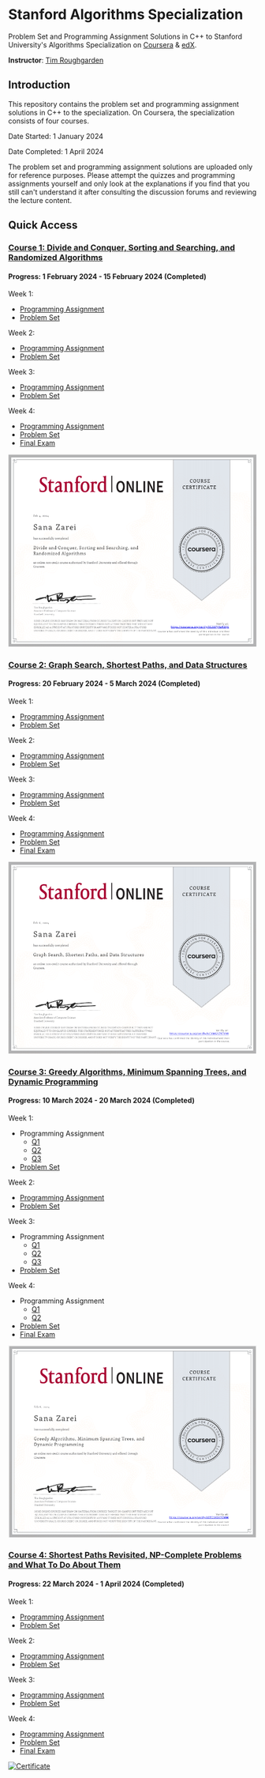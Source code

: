 # Stanford Algorithms Specialization
Problem Set and Programming Assignment Solutions in C++ to Stanford University's Algorithms Specialization on [Coursera](https://www.coursera.org/specializations/algorithms) &amp; [edX](https://www.edx.org/course/algorithms-design-and-analysis).

**Instructor**: [Tim Roughgarden](https://www.coursera.org/instructor/~768)

## Introduction
This repository contains the problem set and programming assignment solutions in C++ to the specialization. On Coursera, the specialization consists of four courses.

Date Started: 1 January 2024

Date Completed: 1 April 2024

The problem set and programming assignment solutions are uploaded only for reference purposes. Please attempt the quizzes and programming assignments yourself and only look at the explanations if you find that you still can't understand it after consulting the discussion forums and reviewing the lecture content.

## Quick Access
### [Course 1: Divide and Conquer, Sorting and Searching, and Randomized Algorithms](https://github.com/liuhh02/stanford-algorithms-specialization/tree/main/Course%201)
#### Progress: 1 February 2024 - 15 February 2024 (Completed)
Week 1:
* [Programming Assignment](#)
* [Problem Set](#)

Week 2:
* [Programming Assignment](#)
* [Problem Set](#)

Week 3:
* [Programming Assignment](#)
* [Problem Set](#)

Week 4:
* [Programming Assignment](#)
* [Problem Set](#)
* [Final Exam](#)

[![Certificate](./ScreenShots/Divide%20and%20Conquer%2C%20Sorting%20and%20Searching%2C%20and%20Randomized%20Algorithms.png)](#?size=a4)

### [Course 2: Graph Search, Shortest Paths, and Data Structures](https://github.com/liuhh02/stanford-algorithms-specialization/tree/main/Course%202)
#### Progress: 20 February 2024 - 5 March 2024 (Completed)
Week 1:
* [Programming Assignment](#)
* [Problem Set](#)

Week 2:
* [Programming Assignment](#)
* [Problem Set](#)

Week 3:
* [Programming Assignment](#)
* [Problem Set](#)

Week 4:
* [Programming Assignment](#)
* [Problem Set](#)
* [Final Exam](#)

[![Certificate](./ScreenShots/Graph%20Search%2C%20Shortest%20Paths%2C%20and%20Data%20Structures.png)](#?size=a4)

### [Course 3: Greedy Algorithms, Minimum Spanning Trees, and Dynamic Programming](https://github.com/liuhh02/stanford-algorithms-specialization/tree/main/Course%203/Week%201)
#### Progress: 10 March 2024 - 20 March 2024 (Completed)
Week 1:
* Programming Assignment
    * [Q1](#)
    * [Q2](#)
    * [Q3](#)
* [Problem Set](#)

Week 2:
* [Programming Assignment](#)
* [Problem Set](#)

Week 3:
* Programming Assignment
    * [Q1](#)
    * [Q2](#)
    * [Q3](#)
* [Problem Set](#)

Week 4:
* Programming Assignment
    * [Q1](#)
    * [Q2](#)
* [Problem Set](#)
* [Final Exam](#)

[![Certificate](./ScreenShots/Greedy%20Algorithms%2C%20Minimum%20Spanning%20Trees%2C%20and%20Dynamic%20Programming.png)](#?size=a4)

### [Course 4: Shortest Paths Revisited, NP-Complete Problems and What To Do About Them](https://github.com/liuhh02/stanford-algorithms-specialization/tree/main/Course%204)
#### Progress: 22 March 2024 - 1 April 2024 (Completed)
Week 1:
* [Programming Assignment](#)
* [Problem Set](#)

Week 2:
* [Programming Assignment](#)
* [Problem Set](#)

Week 3:
* [Programming Assignment](#)
* [Problem Set](#)

Week 4:
* [Programming Assignment](#)
* [Problem Set](#)
* [Final Exam](#)

[![Certificate](./ScreenShots/Greedy%20Algorithms%2C%20Minimum%20Spanning%20Trees%2C%20and%20Dynamic%20Programming)](#?size=a4)

